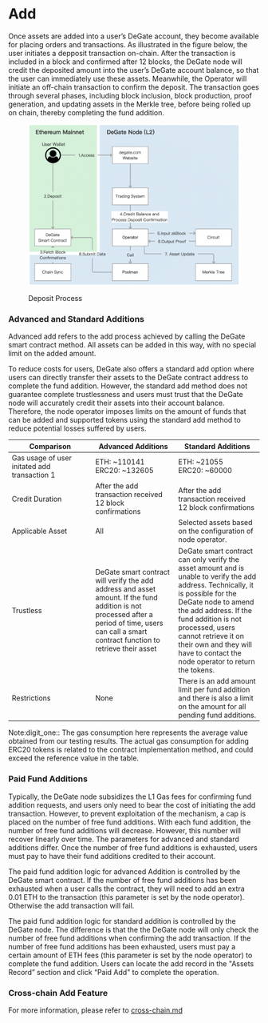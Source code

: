 # Add

Once assets are added into a user’s DeGate account, they become available for placing orders and transactions. As illustrated in the figure below, the user initiates a depposit transaction on-chain. After the transaction is included in a block and confirmed after 12 blocks, the DeGate node will credit the deposited amount into the user’s DeGate account balance, so that the user can immediately use these assets. Meanwhile, the Operator will initiate an off-chain transaction to confirm the deposit. The transaction goes through several phases, including block inclusion, block production, proof generation, and updating assets in the Merkle tree, before being rolled up on chain, thereby completing the fund addition.

<figure><img src="../.gitbook/assets/Screen Shot 2022-12-09 at 16.47.00.png" alt=""><figcaption><p>Deposit Process</p></figcaption></figure>

### Advanced and Standard Additions

Advanced add refers to the add process achieved by calling the DeGate smart contract method. All assets can be added in this way, with no special limit on the added amount.

To reduce costs for users, DeGate also offers a standard add option where users can directly transfer their assets to the DeGate contract address to complete the fund addition. However, the standard add method does not guarantee complete trustlessness and users must trust that the DeGate node will accurately credit their assets into their account balance. Therefore, the node operator imposes limits on the amount of funds that can be added and supported tokens using the standard add method to reduce potential losses suffered by users.

<table><thead><tr><th width="254">Comparison</th><th width="241">Advanced Additions</th><th width="250">Standard Additions</th></tr></thead><tbody><tr><td>Gas usage of user initated add transaction <span data-gb-custom-inline data-tag="emoji" data-code="0031">1️</span></td><td>ETH: ~110141<br>ERC20: ~132605</td><td>ETH: ~21055<br>ERC20: ~60000</td></tr><tr><td>Credit Duration</td><td>After the add transaction received 12 block confirmations</td><td>After the add transaction received 12 block confirmations</td></tr><tr><td>Applicable Asset</td><td>All</td><td>Selected assets based on the configuration of node operator.</td></tr><tr><td>Trustless</td><td>DeGate smart contract will verify the add address and asset amount. If the fund addition is not processed after a period of time, users can call a smart contract function to retrieve their asset</td><td>DeGate smart contract can only verify the asset amount and is unable to verify the add address. Technically, it is possible for the DeGate node to amend the add address. If the fund addition is not processed, users cannot retrieve it on their own and they will have to contact the node operator to return the tokens.</td></tr><tr><td>Restrictions</td><td>None</td><td>There is an add amount limit per fund addition and there is also a limit on the amount for all pending fund additions.</td></tr></tbody></table>

Note:digit\_one:: The gas consumption here represents the average value obtained from our testing results. The actual gas consumption for adding ERC20 tokens is related to the contract implementation method, and could exceed the reference value in the table.

### Paid Fund Additions

Typically, the DeGate node subsidizes the L1 Gas fees for confirming fund addition requests, and users only need to bear the cost of initiating the add transaction. However, to prevent exploitation of the mechanism, a cap is placed on the number of free fund additions. With each fund addition, the number of free fund additions will decrease. However, this number will recover linearly over time. The parameters for advanced and standard additions differ. Once the number of free fund additions is exhausted, users must pay to have their fund additions credited to their account.

The paid fund addition logic for advanced Addition is controlled by the DeGate smart contract. If the number of free fund additions has been exhausted when a user calls the contract, they will need to add an extra 0.01 ETH to the transaction (this parameter is set by the node operator). Otherwise the add transaction will fail.

The paid fund addition logic for standard addition is controlled by the DeGate node. The difference is that the the DeGate node will only check the number of free fund additions when confirming the add transaction. If the number of free fund additions has been exhausted, users must pay a certain amount of ETH fees (this parameter is set by the node operator) to complete the fund addition. Users can locate the add record in the "Assets Record” section and click “Paid Add" to complete the operation.

### Cross-chain Add Feature

For more information, please refer to [cross-chain.md](cross-chain.md "mention")
